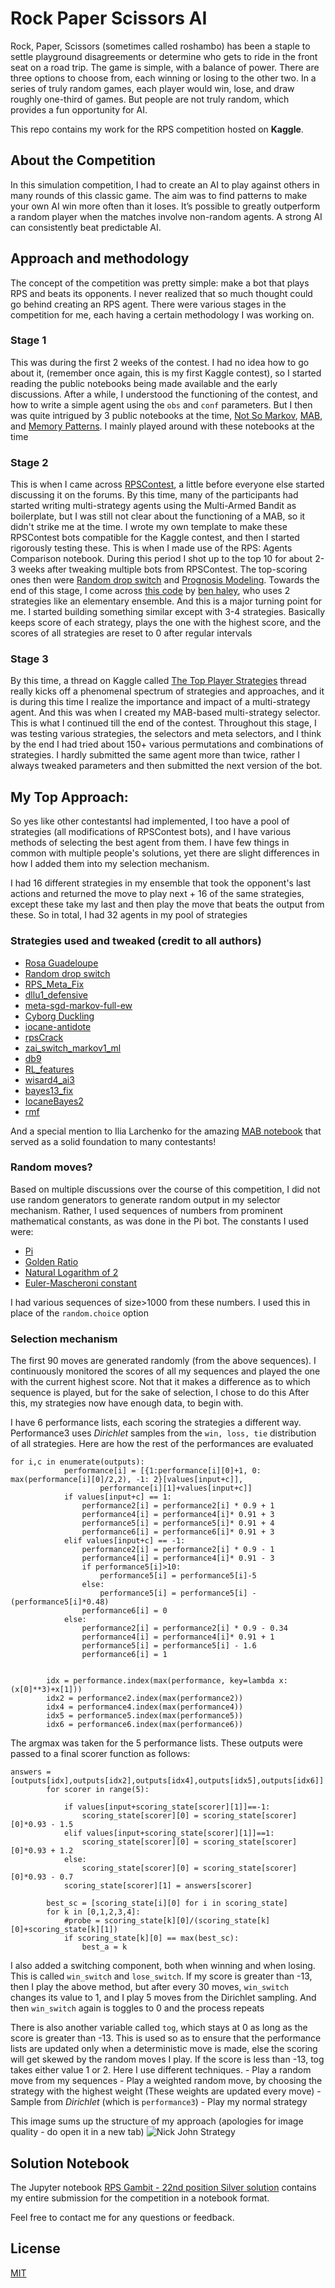 # Rock Paper Scissors AI

Rock, Paper, Scissors (sometimes called roshambo) has been a staple to settle playground disagreements or determine who gets to ride in the front seat on a road trip. The game is simple, with a balance of power. There are three options to choose from, each winning or losing to the other two. In a series of truly random games, each player would win, lose, and draw roughly one-third of games. But people are not truly random, which provides a fun opportunity for AI.

This repo contains my work for the RPS competition hosted on **Kaggle**. 

## About the Competition

In this simulation competition, I had to create an AI to play against others in many rounds of this classic game. The aim was to find patterns to make your own AI win more often than it loses. It’s possible to greatly outperform a random player when the matches involve non-random agents. A strong AI can consistently beat predictable AI.


## Approach and methodology

The concept of the competition was pretty simple: make a bot that plays RPS and beats its opponents. I never realized that so much thought could go behind creating an RPS agent. There were various stages in the competition for me, each having a certain methodology I was working on.

### Stage 1

This was during the first 2 weeks of the contest. I had no idea how to go about it, (remember once again, this is my first Kaggle contest), so I started reading the public notebooks being made available and the early discussions. After a while, I understood the functioning of the contest, and how to write a simple agent using the `obs` and `conf` parameters. But I then was quite intrigued by 3 public notebooks at the time, [Not So Markov](https://www.kaggle.com/alexandersamarin/not-so-markov), [MAB](https://www.kaggle.com/ilialar/multi-armed-bandit-vs-deterministic-agents), and [Memory Patterns](https://www.kaggle.com/yegorbiryukov/rock-paper-scissors-with-memory-patterns). I mainly played around with these notebooks at the time

### Stage 2

This is when I came across [RPSContest](http://www.rpscontest.com), a little before everyone else started discussing it on the forums. By this time, many of the participants had started writing multi-strategy agents using the Multi-Armed Bandit as boilerplate, but I was still not clear about the functioning of a MAB, so it didn't strike me at the time. I wrote my own template to make these RPSContest bots compatible for the Kaggle contest, and then I started rigorously testing these. This is when I made use of the RPS: Agents Comparison notebook. During this period I shot up to the top 10 for about 2-3 weeks after tweaking multiple bots from RPSContest. The top-scoring ones then were [Random drop switch](http://www.rpscontest.com/entry/159004) and [Prognosis Modeling](http://www.rpscontest.com/entry/315003). Towards the end of this stage, I come across [this code](http://www.rpscontest.com/entry/547001) by [ben haley](http://www.rpscontest.com/authorSearch?name=ben+haley), who uses 2 strategies like an elementary ensemble. And this is a major turning point for me. I started building something similar except with 3-4 strategies. Basically keeps score of each strategy, plays the one with the highest score, and the scores of all strategies are reset to 0 after regular intervals

### Stage 3

By this time, a thread on Kaggle called [The Top Player Strategies](https://www.kaggle.com/c/rock-paper-scissors/discussion/201683) thread really kicks off a phenomenal spectrum of strategies and approaches, and it is during this time I realize the importance and impact of a multi-strategy agent. And this was when I created my MAB-based multi-strategy selector. This is what I continued till the end of the contest. Throughout this stage, I was testing various strategies, the selectors and meta selectors, and I think by the end I had tried about 150+ various permutations and combinations of strategies. I hardly submitted the same agent more than twice, rather I always tweaked parameters and then submitted the next version of the bot.

## My Top Approach:
So yes like other contestantsl had implemented, I too have a pool of strategies (all modifications of RPSContest bots), and I have various methods of selecting the best agent from them. I have few things in common with multiple people's solutions, yet there are slight differences in how I added them into my selection mechanism.

I had 16 different strategies in my ensemble that took the opponent's last actions and returned the move to play next + 16 of the same strategies, except these take my last and then play the move that beats the output from these. So in total, I had 32 agents in my pool of strategies

### Strategies used and tweaked (credit to all authors)
- [Rosa Guadeloupe](http://www.rpscontest.com/entry/218004) 
- [Random drop switch](http://www.rpscontest.com/entry/159004) 
- [RPS_Meta_Fix](http://www.rpscontest.com/entry/5649874456412160)
- [dllu1_defensive](http://www.rpscontest.com/entry/503001)
- [meta-sgd-markov-full-ew](http://www.rpscontest.com/entry/5728994095792128)
- [Cyborg Duckling](http://www.rpscontest.com/entry/40001)
- [iocane-antidote](http://www.rpscontest.com/entry/146003)
- [rpsCrack](http://www.rpscontest.com/entry/334001)
- [zai_switch_markov1_ml](http://www.rpscontest.com/entry/540002)
- [db9](http://www.rpscontest.com/entry/315003)
- [RL_features](http://www.rpscontest.com/entry/5638703112257536)
- [wisard4_ai3](http://www.rpscontest.com/entry/871002)
- [bayes13_fix](http://www.rpscontest.com/entry/152030)
- [IocaneBayes2](http://www.rpscontest.com/entry/5127780110958592)
- [rmf](http://www.rpscontest.com/entry/5634661371871232)

And a special mention to Ilia Larchenko for the amazing [MAB notebook](https://www.kaggle.com/ilialar/multi-armed-bandit-vs-deterministic-agents) that served as a solid foundation to many contestants!

### Random moves?
Based on multiple discussions over the course of this competition, I did not use random generators to generate random output in my selector mechanism. Rather, I used sequences of numbers from prominent mathematical constants, as was done in the Pi bot. The constants I used were:
- [Pi](https://en.wikipedia.org/wiki/Pi)
- [Golden Ratio](https://en.wikipedia.org/wiki/Golden_ratio)
- [Natural Logarithm of 2](https://en.wikipedia.org/wiki/Natural_logarithm_of_2)
- [Euler-Mascheroni constant](https://en.wikipedia.org/wiki/Euler%E2%80%93Mascheroni_constant)
	
I had various sequences of size>1000 from these numbers. I used this in place of the `random.choice` option


### Selection mechanism

The first 90 moves are generated randomly (from the above sequences). I continuously monitored the scores of all my sequences and played the one with the current highest score. Not that it makes a difference as to which sequence is played, but for the sake of selection, I chose to do this
After this, my strategies now have enough data, to begin with. 

I have 6 performance lists, each scoring the strategies a different way. Performance3 uses *Dirichlet* samples from the `win, loss, tie` distribution of all strategies. 
Here are how the rest of the performances are evaluated
```
for i,c in enumerate(outputs):
            performance[i] = [{1:performance[i][0]+1, 0: max(performance[i][0]/2,2), -1: 2}[values[input+c]],  
                    performance[i][1]+values[input+c]]
            if values[input+c] == 1:
                performance2[i] = performance2[i] * 0.9 + 1
                performance4[i] = performance4[i]* 0.91 + 3
                performance5[i] = performance5[i]* 0.91 + 4
                performance6[i] = performance6[i]* 0.91 + 3
            elif values[input+c] == -1:
                performance2[i] = performance2[i] * 0.9 - 1
                performance4[i] = performance4[i]* 0.91 - 3
                if performance5[i]>10:
                    performance5[i] = performance5[i]-5
                else:
                    performance5[i] = performance5[i] - (performance5[i]*0.48)
                performance6[i] = 0
            else:
                performance2[i] = performance2[i] * 0.9 - 0.34
                performance4[i] = performance4[i]* 0.91 + 1
                performance5[i] = performance5[i] - 1.6
                performance6[i] = 1
        

        idx = performance.index(max(performance, key=lambda x: (x[0]**3)+x[1]))
        idx2 = performance2.index(max(performance2))
        idx4 = performance4.index(max(performance4))
        idx5 = performance5.index(max(performance5))
        idx6 = performance6.index(max(performance6))

```

The argmax was taken for the 5 performance lists. These outputs were passed to a final scorer function as follows:
```
answers = [outputs[idx],outputs[idx2],outputs[idx4],outputs[idx5],outputs[idx6]]
        for scorer in range(5):

            if values[input+scoring_state[scorer][1]]==-1:
                scoring_state[scorer][0] = scoring_state[scorer][0]*0.93 - 1.5
            elif values[input+scoring_state[scorer][1]]==1:
                scoring_state[scorer][0] = scoring_state[scorer][0]*0.93 + 1.2
            else:
                scoring_state[scorer][0] = scoring_state[scorer][0]*0.93 - 0.7
            scoring_state[scorer][1] = answers[scorer]

        best_sc = [scoring_state[i][0] for i in scoring_state]
        for k in [0,1,2,3,4]:
            #probe = scoring_state[k][0]/(scoring_state[k][0]+scoring_state[k][1])
            if scoring_state[k][0] == max(best_sc):
                best_a = k

```

I also added a switching component, both when winning and when losing. This is called `win_switch` and `lose_switch`. If my score is greater than -13, then I play the above method, but after every 30 moves, `win_switch` changes its value to 1, and I play 5 moves from the Dirichlet sampling. And then `win_switch` again is toggles to 0 and the process repeats

There is also another variable called `tog`, which stays at 0 as long as the score is greater than -13. This is used so as to ensure that the performance lists are updated only when a deterministic move is made, else the scoring will get skewed by the random moves I play. 
If the score is less than -13, tog takes either value 1 or 2. Here I use different techniques.
	- Play a random move from my sequences
	- Play a weighted random move, by choosing the strategy with the highest weight (These weights are updated every move)
	- Sample from *Dirichlet* (which is `performance3`)
	- Play my normal strategy

This image sums up the structure of my approach (apologies for image quality - do open it in a new tab)
![Nick John Strategy](https://user-images.githubusercontent.com/29889429/108852074-273da000-760b-11eb-8397-4b2c3876d393.png)

## Solution Notebook
The Jupyter notebook [RPS Gambit - 22nd position Silver solution](https://www.kaggle.com/nikhiljohnk/rps-gambit-22nd-position-silver-solution) contains my entire submission for the competition in a notebook format. 

Feel free to contact me for any questions or feedback.


## License
[MIT](https://choosealicense.com/licenses/mit/)